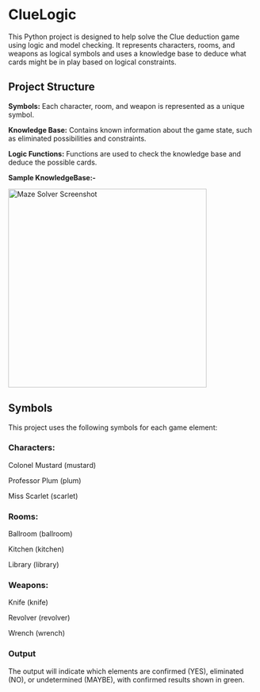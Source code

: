 # ClueLogic
This Python project is designed to help solve the Clue deduction game using logic and model checking. It represents characters, rooms, and weapons as logical symbols and uses a knowledge base to deduce what cards might be in play based on logical constraints.

## Project Structure
**Symbols:** Each character, room, and weapon is represented as a unique symbol.

**Knowledge Base:** Contains known information about the game state, such as eliminated possibilities and constraints.

**Logic Functions:** Functions are used to check the knowledge base and deduce the possible cards. 

**Sample KnowledgeBase:-**

<img src="https://github.com/user-attachments/assets/e69ab7b4-7d48-45e4-b7c5-d062ad9a95ee" alt="Maze Solver Screenshot" width="400" height="auto">





## Symbols

This project uses the following symbols for each game element:

### Characters:

Colonel Mustard (mustard)

Professor Plum (plum)

Miss Scarlet (scarlet)

### Rooms:

Ballroom (ballroom)

Kitchen (kitchen)

Library (library)

### Weapons:

Knife (knife)

Revolver (revolver)

Wrench (wrench)

### Output

The output will indicate which elements are confirmed (YES), eliminated (NO), or undetermined (MAYBE), with confirmed results shown in green.


